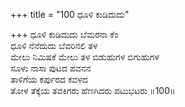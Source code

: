 +++
title = "100 ಧೂಳಿ ಕುಡಿದುದು"

+++
ಧೂಳಿ ಕುಡಿದುದು ಬೆಮರನಾ ಕೆಂ  
ಧೂಳಿ ನೆನೆದುದು ಬೆವರಿನಲಿ ತಳ  
ಮೇಲು ನಿಮಿಷಕೆ ಮೇಲು ತಳ ಬಿಡುಹುಗಳ ಬಿಗುಹುಗಳ  
ಸೂಳು ನಾಸಾ ಪುಟದ ಪವನನ  
ತಾಳಿಗೆಯ ಕರ್ಪುರದ ಕವಳದ   
ತೋಳ ತೆಕ್ಕೆಯ ತವಕಿಗರು ಹೆಣಗಿದರು ಪಟುಭಟರು     ॥100॥